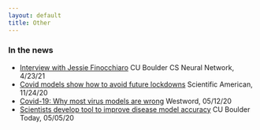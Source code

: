 ```yaml
---
layout: default
title: Other
---
```

### In the news
<ul>
<li> <a href="http://bouldercsgrads.org/neural-network/rebecca_morrison_nn.pdf">Interview with Jessie Finocchiaro</a> CU Boulder CS Neural Network, 4/23/21 </li>
<li> <a href="https://www.scientificamerican.com/article/covid-models-show-how-to-avoid-future-lockdowns/">Covid models show how to avoid future lockdowns</a> Scientific American, 11/24/20 </li>
<li> <a href="https://www.westword.com/news/covid-19-most-virus-models-are-wrong-colorado-expert-says-11709422">Covid-19: Why most virus models are wrong</a> Westword, 05/12/20</li>
<li> <a href="https://www.colorado.edu/today/2020/05/05/scientists-develop-tool-improve-disease-model-accuracy">Scientists develop tool to improve disease model accuracy</a> CU Boulder Today, 05/05/20</li>
</ul>
<!--
### Workshops
<ul>

<li> Space Weather with Quantified Uncertainties Fall Meeting. MIT (virtual), October 18-19, 2021.</li>
<li> USNCCM mini </li>
<li> Computing Research Association (CRA) 2020 Career Mentoring Workshop.
Washington DC, February 2020.</li>
<li> Rocky Mountain Celebration of Women in Computing. Denver, CO, November 2018.</li>
<li> Climate Informatics Workshop. National Center for Atmospheric Research,
Boulder, CO, September 2018.</li>
<li> Workshop on Reducing Dimensions and Cost for UQ in Complex Systems. Newton
Institute, Cambridge, UK, March 2018.</li>
<li> MIT Statistics and Data Science Center Day (SDSCon 2017). MIT, Cambridge,
MA, April 2017.</li>
<li> Workshop on Uncertainty Quantification and Data-driven Modeling.
Sandia/The Institute for Computational Engineering and Sciences, Austin, TX,
March 2017.</li>
<li> Workshop on Integrated Analysis for Agricultural Management Strategies.
American Institute of Mathematics, San Jose, CA, May 2015.</li>
<li> Workshop on Large-Scale Inverse Problems and Quantification of
Uncertainty: Big Data Meets Big Models. Santa Fe, NM, May 2013.</li>
<li> Association for Women in Mathematics (AWM) Research Symposium. Santa Clara
University, Santa Clara, CA, March 2013.</li>
<li> Workshop on Uncertainty Quantification, as part of the Semester Program on
Computational Challenges in Probability, Institute for Computational and
Experimental Research in Mathematics (ICERM), Providence, RI, October
2012.</li>
<li> Uncertainty Quantification Summer School. The University of Southern
California, Los Angeles, CA, August 2012.</li>
<li> Uncertainty Quantification School taught by Tony O'Hagan. Austin, TX,
October 2011.</li>
<li> SAMSI/Sandia Summer School on Uncertainty Quantification. Albuquerque, NM,
June 2011.</li>
<li> Workshop on Large-Scale Inverse Problems and Quantification of
Uncertainty. Institute for Mathematics and its Applications (IMA), Minneapolis,
MN, June 2011.</li>
<li> Workshop on Uncertainty Quantification for Multiphysics and Multiscale
Systems. The University of Southern California, Los Angeles, CA, March
2011.</li>

</ul> -->
